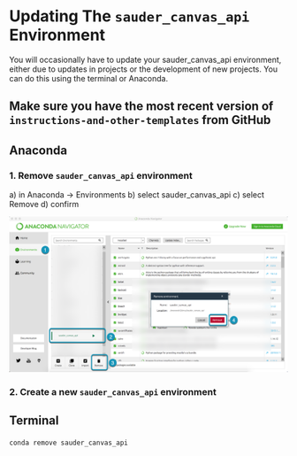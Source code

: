 # Updating The `sauder_canvas_api` Environment

You will occasionally have to update your sauder_canvas_api environment, either due to updates in projects or the development of new projects. You can do this using the terminal or Anaconda.

## Make sure you have the most recent version of `instructions-and-other-templates` from GitHub

## Anaconda

### 1. Remove `sauder_canvas_api` environment

a) in Anaconda -> Environments
b) select sauder_canvas_api
c) select Remove
d) confirm

![](imgs/anaconda/markup_anaconda_remove_env.png)

### 2. Create a new `sauder_canvas_api` environment

## Terminal

`conda remove sauder_canvas_api`
